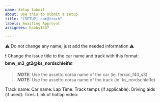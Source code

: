 ```yaml
---
name: Setup Submit
about: Use this to submit a setup
title: "[SETUP] car@track"
labels: Awaiting Approval
assignees: habby1337

---
```


⚠️ Do not change any name, just add the needed information  ⚠️

❗ Change the issue title to the car name and track with this format: <b>bmw_m3_gt2@ks_nordschleife</b>❗

> **_NOTE:_** Use the assetto corsa name of the car (ie. ferrari_f40_s3)
> **_NOTE:_** Use the assetto corsa name of the track (ie. ks_nordschleife)

Track name: 
Car name: 
Lap Time: 
Track temps (if applicable): 
Driving aids (if used): 
Tires: 
Link of hotlap video:
